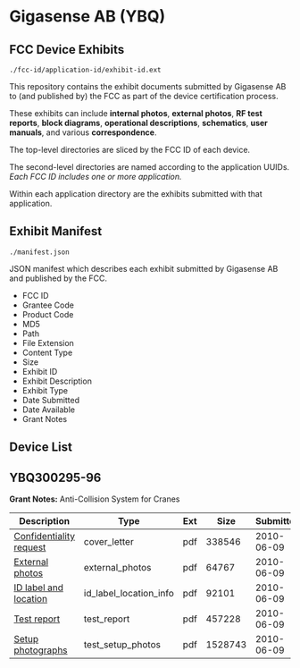 # Gigasense AB (YBQ)
## FCC Device Exhibits

```
./fcc-id/application-id/exhibit-id.ext
```

This repository contains the exhibit documents submitted by Gigasense AB to (and published by) the FCC as part of the device certification process.

These exhibits can include **internal photos**, **external photos**, **RF test reports**, **block diagrams**, **operational descriptions**, **schematics**, **user manuals**, and various **correspondence**.

The top-level directories are sliced by the FCC ID of each device.

The second-level directories are named according to the application UUIDs. *Each FCC ID includes one or more application.*

Within each application directory are the exhibits submitted with that application. 

## Exhibit Manifest

```
./manifest.json
```

JSON manifest which describes each exhibit submitted by Gigasense AB and published by the FCC.

- FCC ID
- Grantee Code
- Product Code
- MD5
- Path
- File Extension
- Content Type
- Size
- Exhibit ID
- Exhibit Description
- Exhibit Type
- Date Submitted
- Date Available
- Grant Notes

## Device List
## YBQ300295-96
**Grant Notes:** Anti-Collision System for Cranes

| Description | Type | Ext | Size | Submitted | Available |
| ----------- | ---- | --- | ---- | --------- | --------- |
| [Confidentiality request](YBQ300295-96/3f2e8a9ae3b6fa01e88c9976b6db2c52/1293009.pdf) | cover_letter | pdf | 338546 | 2010-06-09 | 2010-06-09 |
| [External photos](YBQ300295-96/3f2e8a9ae3b6fa01e88c9976b6db2c52/1293016.pdf) | external_photos | pdf | 64767 | 2010-06-09 | 2010-06-09 |
| [ID label and location](YBQ300295-96/3f2e8a9ae3b6fa01e88c9976b6db2c52/1293017.pdf) | id_label_location_info | pdf | 92101 | 2010-06-09 | 2010-06-09 |
| [Test report](YBQ300295-96/3f2e8a9ae3b6fa01e88c9976b6db2c52/1293018.pdf) | test_report | pdf | 457228 | 2010-06-09 | 2010-06-09 |
| [Setup photographs](YBQ300295-96/3f2e8a9ae3b6fa01e88c9976b6db2c52/1293019.pdf) | test_setup_photos | pdf | 1528743 | 2010-06-09 | 2010-06-09 |
